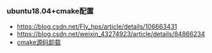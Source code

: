 ### ubuntu18.04+cmake配置 ###
- https://blog.csdn.net/Fly_hps/article/details/106663431  
- https://blog.csdn.net/weixin_43274923/article/details/84866234
- [cmake源码卸载](https://blog.csdn.net/xh_hit/article/details/79639930)
